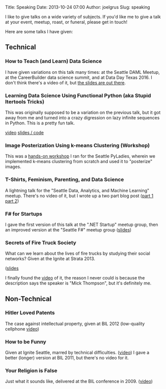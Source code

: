 Title: Speaking
Date: 2013-10-24 07:00
Author: joelgrus
Slug: speaking

I like to give talks on a wide variety of subjects. If you'd like me to
give a talk at your event, meetup, roast, or funeral, please get in
touch!

Here are some talks I have given:

Technical
---------

### How to Teach (and Learn) Data Science

I have given variations on this talk many times:
at the Seattle DAML Meetup, at the CareerBuilder data science summit,
and at Data Day Texas 2016. I don't think there's a video of it,
but <a href = "https://twitter.com/joelgrus/status/688501541850841088">the slides are out there</a>.

### Learning Data Science Using Functional Python (aka Stupid Itertools Tricks)

This was originally supposed to be a variation on the previous talk,
but it got away from me and turned into a crazy digression on
lazy infinite sequences in Python. This is a pretty fun talk.

<a href = "https://www.youtube.com/watch?v=ThS4juptJjQ">video</a>
<a href = "https://github.com/joelgrus/stupid-itertools-tricks-pydata">slides / code</a>

### Image Posterization Using k-means Clustering (Workshop)

This was a <a href = "https://github.com/joelgrus/posterization-pyladies">hands-on workshop</a>
I ran for the Seattle PyLadies, wherein we implemented k-means clustering
from scratch and used it to "posterize" images.

### T-Shirts, Feminism, Parenting, and Data Science

A lightning talk for the "Seattle Data, Analytics, and Machine Learning"
meetup. There's no video of it, but I wrote up a two part blog post
(<a href="http://joelgrus.com/2013/06/19/t-shirts-feminism-parenting-and-data-science-part-1-colors/">part 1</a> <a href = "http://joelgrus.com/2013/06/24/t-shirts-feminism-parenting-and-data-science-part-2-eigenshirts/">part 2</a>)

### F\# for Startups

I gave the first version of this talk at the ".NET Startup" meetup
group, then an improved version at the "Seattle F\#" meetup group
([slides](http://www.slideshare.net/joelgrus/f-for-startups-v2))

### Secrets of Fire Truck Society

What can we learn about the lives of fire trucks by studying their
social networks? Given at the Ignite at Strata 2013.

([slides](http://www.slideshare.net/joelgrus/joel-grus-secretsoffiretrucksociety)

I finally found the <a href = "https://www.youtube.com/watch?v=SoS6ODOqZm0">video</a> of it,
the reason I never could is because the description says the speaker
is "Mick Thompson", but it's definitely me.

Non-Technical
-------------

### Hitler Loved Patents

The case against intellectual property, given at BIL 2012 (low-quality
cellphone [video](http://vimeo.com/38745387))

### How to be Funny

Given at Ignite Seattle, marred by technical difficulties.
([video](http://www.youtube.com/watch?v=rLVat9hq964)) I gave a better
(longer) version at BIL 2011, but there's no video for it.

### Your Religion is False

Just what it sounds like, delivered at the BIL conference in 2009.
([video](http://vimeo.com/7567278))
